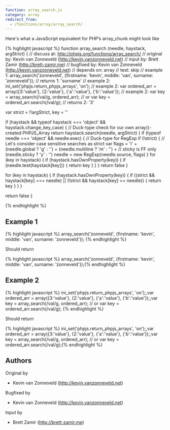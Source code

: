 ```yaml
---
function: array_search.js
category: array
redirect_from:
  - /functions/array/array_search/
---
```


<!-- WARNING! This file is auto generated by `npm run web:inject`, do not edit by hand -->

Here's what a JavaScript equivalent for PHP’s array_chunk might look like

{% highlight javascript %}
function array_search (needle, haystack, argStrict) {
  //  discuss at: http://phpjs.org/functions/array_search/
  // original by: Kevin van Zonneveld (http://kevin.vanzonneveld.net)
  //    input by: Brett Zamir (http://brett-zamir.me)
  // bugfixed by: Kevin van Zonneveld (http://kevin.vanzonneveld.net)
  //  depends on: array
  //        test: skip
  //   example 1: array_search('zonneveld', {firstname: 'kevin', middle: 'van', surname: 'zonneveld'});
  //   returns 1: 'surname'
  //   example 2: ini_set('phpjs.return_phpjs_arrays', 'on');
  //   example 2: var ordered_arr = array({3:'value'}, {2:'value'}, {'a':'value'}, {'b':'value'});
  //   example 2: var key = array_search(/val/g, ordered_arr); // or var key = ordered_arr.search(/val/g);
  //   returns 2: '3'

  var strict = !!argStrict,
    key = ''

  if (haystack && typeof haystack === 'object' && haystack.change_key_case) {
    // Duck-type check for our own array()-created PHPJS_Array
    return haystack.search(needle, argStrict)
  }
  if (typeof needle === 'object' && needle.exec) {
    // Duck-type for RegExp
    if (!strict) {
      // Let's consider case sensitive searches as strict
      var flags = 'i' + (needle.global ? 'g' : '') +
        (needle.multiline ? 'm' : '') +
        // sticky is FF only
        (needle.sticky ? 'y' : '')
      needle = new RegExp(needle.source, flags)
    }
    for (key in haystack) {
      if (haystack.hasOwnProperty(key)) {
        if (needle.test(haystack[key])) {
          return key
        }
      }
    }
    return false
  }

  for (key in haystack) {
    if (haystack.hasOwnProperty(key)) {
      if ((strict && haystack[key] === needle) || (!strict && haystack[key] == needle)) {
        return key
      }
    }
  }

  return false
}

{% endhighlight %}

## Example 1

{% highlight javascript %}
array_search('zonneveld', {firstname: 'kevin', middle: 'van', surname: 'zonneveld'});
{% endhighlight %}

Should return

{% highlight javascript %}
array_search('zonneveld', {firstname: 'kevin', middle: 'van', surname: 'zonneveld'});{% endhighlight %}

## Example 2

{% highlight javascript %}
ini_set('phpjs.return_phpjs_arrays', 'on');,var ordered_arr = array({3:'value'}, {2:'value'}, {'a':'value'}, {'b':'value'});,var key = array_search(/val/g, ordered_arr); // or var key = ordered_arr.search(/val/g);
{% endhighlight %}

Should return

{% highlight javascript %}
ini_set('phpjs.return_phpjs_arrays', 'on');,var ordered_arr = array({3:'value'}, {2:'value'}, {'a':'value'}, {'b':'value'});,var key = array_search(/val/g, ordered_arr); // or var key = ordered_arr.search(/val/g);{% endhighlight %}


## Authors


Original by

- Kevin van Zonneveld (http://kevin.vanzonneveld.net)


Bugfixed by

- Kevin van Zonneveld (http://kevin.vanzonneveld.net)


Input by

- Brett Zamir (http://brett-zamir.me)

